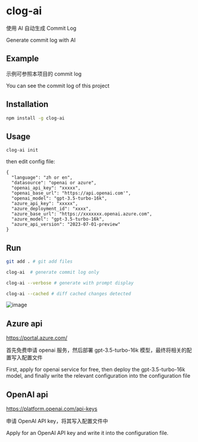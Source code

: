 # clog-ai

使用 AI 自动生成 Commit Log

Generate commit log with AI

## Example

示例可参照本项目的 commit log

You can see the commit log of this project

## Installation

```bash
npm install -g clog-ai
```

## Usage

```bash
clog-ai init
```

then edit config file:

```
{
  "language": "zh or en",
  "datasource": "openai or azure",
  "openai_api_key": "xxxxx",
  "openai_base_url": "https://api.openai.com'",
  "openai_model": "gpt-3.5-turbo-16k",
  "azure_api_key": "xxxxx",
  "azure_deployment_id": "xxxx",
  "azure_base_url": "https://xxxxxxx.openai.azure.com",
  "azure_model": "gpt-3.5-turbo-16k",
  "azure_api_version": "2023-07-01-preview"
}
```

## Run

```bash
git add . # git add files

clog-ai  # generate commit log only

clog-ai --verbose # generate with prompt display

clog-ai --cached # diff cached changes detected
```

![image](https://github.com/aoao-eth/AI-Commit-Log/assets/897401/36b50dc9-5846-424c-a2da-b5149397e1ba)

## Azure api

https://portal.azure.com/

首先免费申请 openai 服务，然后部署 gpt-3.5-turbo-16k 模型，最终将相关的配置写入配置文件

First, apply for openai service for free, then deploy the gpt-3.5-turbo-16k model, and finally write the relevant configuration into the configuration file

## OpenAI api

https://platform.openai.com/api-keys

申请 OpenAI API key，将其写入配置文件中  

Apply for an OpenAI API key and write it into the configuration file.


